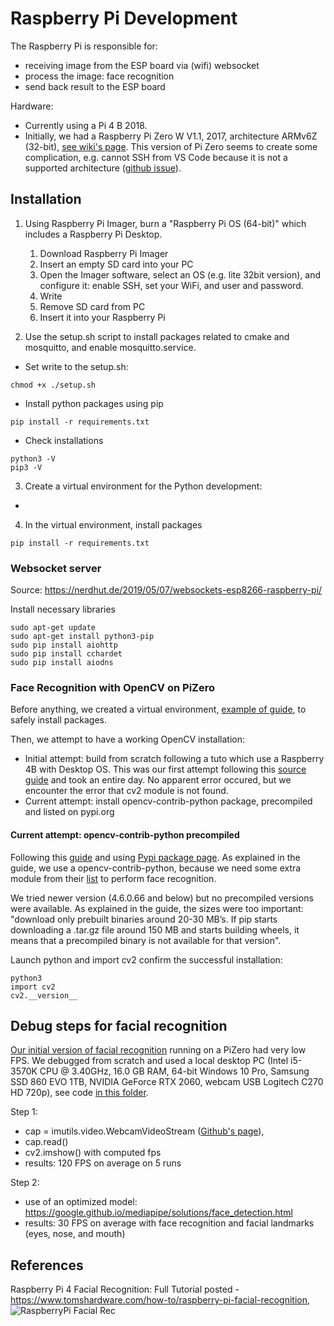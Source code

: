 # Raspberry Pi Development

The Raspberry Pi is responsible for:
 - receiving image from the ESP board via (wifi) websocket
 - process the image: face recognition 
 - send back result to the ESP board

Hardware:
 - Currently using a Pi 4 B 2018.
 - Initially, we had a Raspberry Pi Zero W V1.1, 2017, architecture ARMv6Z (32-bit), [see wiki's page](https://en.wikipedia.org/wiki/Raspberry_Pi#Specifications). This version of Pi Zero seems to create some complication, e.g. cannot SSH from VS Code because it is not a supported architecture ([github issue](https://github.com/microsoft/vscode-remote-release/issues/669)).


## Installation

1) Using Raspberry Pi Imager, burn a "Raspberry Pi OS (64-bit)" which includes a Raspberry Pi Desktop.
    1. Download Raspberry Pi Imager
    2. Insert an empty SD card into your PC
    3. Open the Imager software, select an OS (e.g. lite 32bit version), and configure it: enable SSH, set your WiFi, and user and password.
    4. Write
    5. Remove SD card from PC
    6. Insert it into your Raspberry Pi 

2) Use the setup.sh script to install packages related to cmake and mosquitto, and enable mosquitto.service.

- Set write to the setup.sh:
```
chmod +x ./setup.sh
```

- Install python packages using pip
```
pip install -r requirements.txt
```

- Check installations
```
python3 -V
pip3 -V
```

3) Create a virtual environment for the Python development:
 - 

4) In the virtual environment, install packages
```
pip install -r requirements.txt
```

### Websocket server
Source: https://nerdhut.de/2019/05/07/websockets-esp8266-raspberry-pi/

Install necessary libraries

```
sudo apt-get update
sudo apt-get install python3-pip
sudo pip install aiohttp
sudo pip install cchardet
sudo pip install aiodns
```


### Face Recognition with OpenCV on PiZero

Before anything, we created a virtual environment, [example of guide](https://realpython.com/python-virtual-environments-a-primer/), to safely install packages.

Then, we attempt to have a working OpenCV installation:
 - Initial attempt: build from scratch following a tuto which use a Raspberry 4B with Desktop OS. This was our first attempt following this [source guide](https://core-electronics.com.au/guides/face-identify-raspberry-pi/#Long) and took an entire day. No apparent error occured, but we encounter the error that cv2 module is not found.
 - Current attempt: install opencv-contrib-python package, precompiled and listed on pypi.org


#### Current attempt: opencv-contrib-python precompiled

Following this [guide](https://singleboardblog.com/install-python-opencv-on-raspberry-pi/) and using [Pypi package page](https://pypi.org/project/opencv-contrib-python/4.5.3.56/). As explained in the guide, we use a opencv-contrib-python, because we need some extra module from their [list](https://docs.opencv.org/4.5.4/) to perform face recognition.

We tried newer version (4.6.0.66 and below) but no precompiled versions were available. As explained in the guide, the sizes were too important: "download only prebuilt binaries around 20-30 MB’s. If pip starts downloading a .tar.gz file around 150 MB and starts building wheels, it means that a precompiled binary is not available for that version".

Launch python and import cv2 confirm the successful installation:
```
python3
import cv2
cv2.__version__
```

## Debug steps for facial recognition

[Our initial version of facial recognition](./face-req-v1/) running on a PiZero had very low FPS.
We debugged from scratch and used a local desktop PC (Intel i5-3570K CPU @ 3.40GHz, 16.0 GB RAM, 64-bit Windows 10 Pro, Samsung SSD 860 EVO 1TB, NVIDIA GeForce RTX 2060, webcam USB Logitech C270 HD 720p), see code [in this folder](./face-req-v2/).

Step 1:
 - cap = imutils.video.WebcamVideoStream ([Github's page](https://github.com/PyImageSearch/imutils/blob/master/imutils/video/webcamvideostream.py)), 
 - cap.read()
 - cv2.imshow() with computed fps
 - results: 120 FPS on average on 5 runs

Step 2:
 - use of an optimized model: https://google.github.io/mediapipe/solutions/face_detection.html
 - results: 30 FPS on average with face recognition and facial landmarks (eyes, nose, and mouth)

## References
Raspberry Pi 4 Facial Recognition: Full Tutorial posted - https://www.tomshardware.com/how-to/raspberry-pi-facial-recognition, ![RaspberryPi Facial Rec](https://github.com/carolinedunn/facial_recognition/)